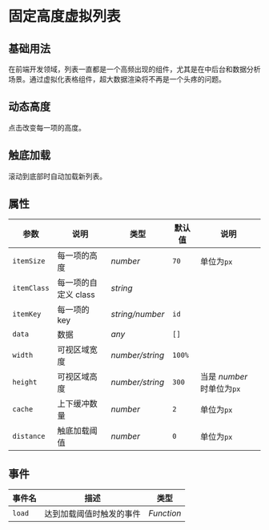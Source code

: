 # 固定高度虚拟列表

## 基础用法

在前端开发领域，列表一直都是一个高频出现的组件，尤其是在中后台和数据分析场景。通过虚拟化表格组件，超大数据渲染将不再是一个头疼的问题。

<demo src="../src/packages/dynamic-list/example/index.vue"></demo>

## 动态高度

点击改变每一项的高度。

<demo src="../src/packages/dynamic-list/example/click.vue"></demo>

## 触底加载

滚动到底部时自动加载新列表。

<demo src="../src/packages/dynamic-list/example/load.vue"></demo>

## 属性

| 参数        | 说明                 | 类型             | 默认值 | 说明                       |
| ----------- | -------------------- | ---------------- | ------ | -------------------------- |
| `itemSize`  | 每一项的高度         | _number_         | `70`   | 单位为`px`                 |
| `itemClass` | 每一项的自定义 class | _string_         |        |                            |
| `itemKey`   | 每一项的 key         | _string\/number_ | `id`   |                            |
| `data`      | 数据                 | _any_            | `[]`   |                            |
| `width`     | 可视区域宽度         | _number\/string_ | `100%` |                            |
| `height`    | 可视区域高度         | _number\/string_ | `300`  | 当是 _number_ 时单位为`px` |
| `cache`     | 上下缓冲数量         | _number_         | `2`    | 单位为`px`                 |
| `distance`  | 触底加载阈值         | _number_         | `0`    | 单位为`px`                 |

## 事件

| 事件名 | 描述                     | 类型       |
| ------ | ------------------------ | ---------- |
| `load` | 达到加载阈值时触发的事件 | _Function_ |
